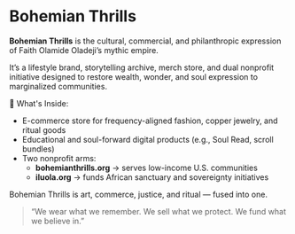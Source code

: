# Bohemian Thrills

**Bohemian Thrills** is the cultural, commercial, and philanthropic expression of Faith Olamide Oladeji’s mythic empire.

It’s a lifestyle brand, storytelling archive, merch store, and dual nonprofit initiative designed to restore wealth, wonder, and soul expression to marginalized communities.

💎 What's Inside:
- E-commerce store for frequency-aligned fashion, copper jewelry, and ritual goods
- Educational and soul-forward digital products (e.g., Soul Read, scroll bundles)
- Two nonprofit arms:
  - **bohemianthrills.org** → serves low-income U.S. communities
  - **iluola.org** → funds African sanctuary and sovereignty initiatives

Bohemian Thrills is art, commerce, justice, and ritual — fused into one.

> “We wear what we remember. We sell what we protect. We fund what we believe in.”
